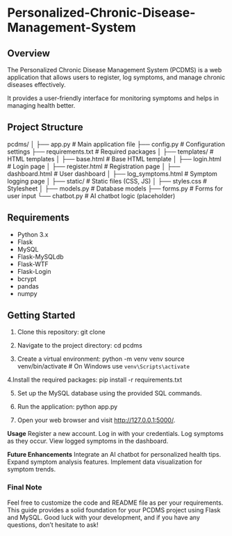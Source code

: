 # Personalized-Chronic-Disease-Management-System

## Overview
The Personalized Chronic Disease Management System (PCDMS) is a web application that allows users to register, log symptoms, and manage chronic diseases effectively. 

It provides a user-friendly interface for monitoring symptoms and helps in managing health better.

## Project Structure

pcdms/
│
├── app.py                       # Main application file
├── config.py                    # Configuration settings
├── requirements.txt             # Required packages
│
├── templates/                   # HTML templates
│   ├── base.html                # Base HTML template
│   ├── login.html               # Login page
│   ├── register.html            # Registration page
│   ├── dashboard.html            # User dashboard
│   ├── log_symptoms.html        # Symptom logging page
│
├── static/                      # Static files (CSS, JS)
│   ├── styles.css               # Stylesheet
│
├── models.py                    # Database models
├── forms.py                     # Forms for user input
└── chatbot.py                   # AI chatbot logic (placeholder)



## Requirements
- Python 3.x
- Flask
- MySQL
- Flask-MySQLdb
- Flask-WTF
- Flask-Login
- bcrypt
- pandas
- numpy

## Getting Started

1. Clone this repository:
   git clone <repository-url>


2. Navigate to the project directory:
   cd pcdms

3. Create a virtual environment:
  python -m venv venv
  source venv/bin/activate  # On Windows use `venv\Scripts\activate`
  
4.Install the required packages:
  pip install -r requirements.txt

5. Set up the MySQL database using the provided SQL commands.

6. Run the application:
   python app.py

7. Open your web browser and visit http://127.0.0.1:5000/.

**Usage**
Register a new account.
Log in with your credentials.
Log symptoms as they occur.
View logged symptoms in the dashboard.

**Future Enhancements**
Integrate an AI chatbot for personalized health tips.
Expand symptom analysis features.
Implement data visualization for symptom trends.



### Final Note
Feel free to customize the code and README file as per your requirements. This guide provides a solid foundation for your PCDMS project using Flask and MySQL. Good luck with your development, and if you have any questions, don’t hesitate to ask!
